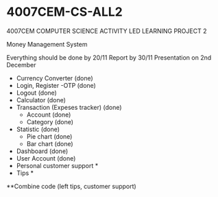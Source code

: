 # 4007CEM-CS-ALL2
4007CEM COMPUTER SCIENCE ACTIVITY LED LEARNING PROJECT 2


Money Management System 

Everything should be done by 20/11
Report by 30/11
Presentation on 2nd December

- Currency Converter (done)
- Login, Register -OTP (done)
- Logout (done)
- Calculator (done)
- Transaction (Expeses tracker) (done)
  - Account (done)
  - Category (done)
- Statistic (done)
  - Pie chart (done)
  - Bar chart (done)
- Dashboard (done)
- User Account (done)
-	Personal customer support *
- Tips *

**Combine code (left tips, customer support)
